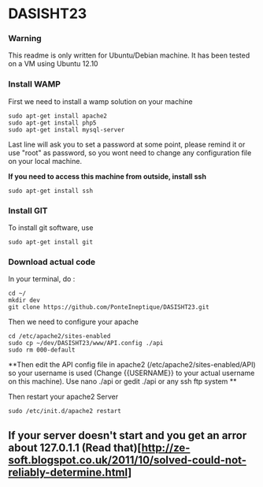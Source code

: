 DASISHT23
=======================

### Warning
This readme is only written for Ubuntu/Debian machine. It has been tested on a VM using Ubuntu 12.10

### Install WAMP

First we need to install a wamp solution on your machine

    sudo apt-get install apache2
    sudo apt-get install php5
    sudo apt-get install mysql-server

Last line will ask you to set a password at some point, please remind it or use "root" as password, so you wont need to change any configuration file on your local machine.

**If you need to access this machine from outside, install ssh**

	sudo apt-get install ssh

### Install GIT
To install git software, use 

	sudo apt-get install git
	
### Download actual code

In your terminal, do :

	cd ~/
	mkdir dev
	git clone https://github.com/PonteIneptique/DASISHT23.git
	
Then we need to configure your apache

	cd /etc/apache2/sites-enabled
	sudo cp ~/dev/DASISHT23/www/API.config ./api
	sudo rm 000-default

**Then edit the API config file in apache2 (/etc/apache2/sites-enabled/API) so your username is used (Change {{USERNAME}} to your actual username on this machine). Use nano ./api or gedit ./api or any ssh ftp system **
	
Then restart your apache2 Server

	sudo /etc/init.d/apache2 restart
	
If your server doesn't start and you get an arror about 127.0.1.1 (Read that)[http://ze-soft.blogspot.co.uk/2011/10/solved-could-not-reliably-determine.html]
----------------------------------------    
